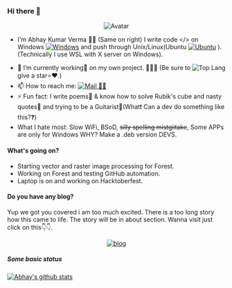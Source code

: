### Hi there 👋
<p align="center">
<img src="../../blob/master/src/avatars.png" alt="Avatar"/>
</p>

- I'm Abhay Kumar Verma 🧒🏻 (Same on right) I write code </> on Windows [![Windows](../../blob/master/src/windows.png)](https://www.microsoft.com/en-in/windows/) and push through Unix/Linux(Ubuntu  [![Ubuntu](../../blob/master/src/ubuntu.png)](https://ubuntu.com/) ).(Technically I use WSL with X server on Windows).

<img src="https://github-readme-stats.vercel.app/api/top-langs/?username=darkraspberry&theme=radical" alt="Top Lang" align="right"/>

 - 🔭 I’m currently working💼 on my own project. 📝🌳🌲 (Be sure to give a star⭐️❤️.)
 - 📫 How to reach me: [![Mail 📩📧](../../blob/master/src/gmail.png)](mailto:insidedarkpit@gmail.com?subject=I%20wanna%20know%20about%20ProfileReadme)
 - ⚡️ Fun fact: I write poems📒 & know how to solve Rubik's cube and nasty quotes📝 and trying to be a Guitarist🎸(What❗️ Can a dev do something like this?❓)
 - What I hate most: Slow WiFi, BSoD, ~~silly spelling mistgiitake~~, Some APPs are only for Windows WHY? Make a .deb version DEVS.

#### What's going on?
 - Starting vector and raster image processing for Forest.
 - Working on Forest and testing GitHub automation.
 - Laptop is on and working on Hacktoberfest.

#### Do you have any blog?
Yup we got you covered i am too much excited.
There is a too long story how this came to life. The story will be in about section. Wanna visit just click on this👇👇.
<p align="center">
  <a href="https://blog.darkraspberry.me"><img src="../../blob/master/src/blog.png" alt="blog" /><a>
</p>

##### Some basic status

[![Abhay's github stats](https://github-readme-stats.vercel.app/api?username=darkRaspberry&count_private=true&show_icons=true&theme=radical)](https://github.com/anuraghazra/github-readme-stats)
